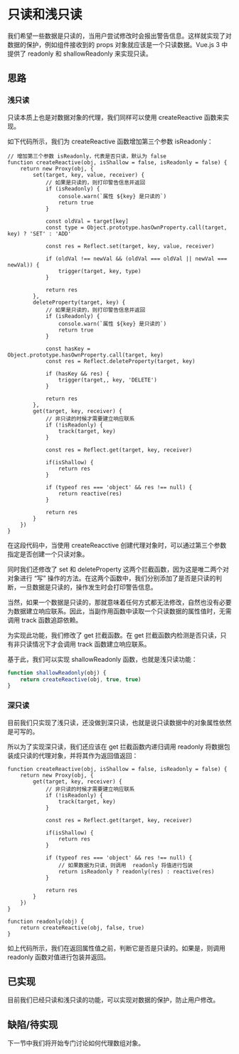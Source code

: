 # 只读和浅只读

我们希望一些数据是只读的，当用户尝试修改时会报出警告信息。这样就实现了对数据的保护，例如组件接收到的 props 对象就应该是一个只读数据。Vue.js 3 中提供了 readonly 和 shallowReadonly 来实现只读。

## 思路

### 浅只读

只读本质上也是对数据对象的代理，我们同样可以使用 createReactive 函数来实现。

如下代码所示，我们为 createReactive 函数增加第三个参数 isReadonly：

```js{1-2,5-9,17-21,33-36}
// 增加第三个参数 isReadonly，代表是否只读，默认为 false
function createReactive(obj, isShallow = false, isReadonly = false) {
    return new Proxy(obj, {
        set(target, key, value, receiver) {
            // 如果是只读的，则打印警告信息并返回
            if (isReadonly) {
                console.warn(`属性 ${key} 是只读的`)
                return true
            }

            const oldVal = target[key]
            const type = Object.prototype.hasOwnProperty.call(target, key) ? 'SET' : 'ADD'

            const res = Reflect.set(target, key, value, receiver)

            if (oldVal !== newVal && (oldVal === oldVal || newVal === newVal)) {
                trigger(target, key, type)
            }

            return res
        },
        deleteProperty(target, key) {
            // 如果是只读的，则打印警告信息并返回
            if (isReadonly) {
                console.warn(`属性 ${key} 是只读的`)
                return true
            }

            const hasKey = Object.prototype.hasOwnProperty.call(target, key)
            const res = Reflect.deleteProperty(target, key)

            if (hasKey && res) {
                trigger(target,, key, 'DELETE')
            }

            return res
        },
        get(target, key, receiver) {
            // 非只读的时候才需要建立响应联系
            if (!isReadonly) {
                track(target, key)
            }

            const res = Reflect.get(target, key, receiver)

            if(isShallow) {
                return res
            }

            if (typeof res === 'object' && res !== null) {
                return reactive(res)
            }

            return res
        }
    })
}
```

在这段代码中，当使用 createReacctive 创建代理对象时，可以通过第三个参数指定是否创建一个只读对象。

同时我们还修改了 set 和 deleteProperty 这两个拦截函数，因为这是唯二两个对对象进行 “写” 操作的方法。在这两个函数中，我们分别添加了是否是只读的判断，一旦数据是只读的，操作发生时会打印警告信息。

当然，如果一个数据是只读的，那就意味着任何方式都无法修改，自然也没有必要为数据建立响应联系。因此，当副作用函数中读取一个只读数据的属性值时，无需调用 track 函数追踪依赖。

为实现此功能，我们修改了 get 拦截函数。在 get 拦截函数内检测是否只读，只有非只读情况下才会调用 track 函数建立响应联系。

基于此，我们可以实现 shallowReadonly 函数，也就是浅只读功能：

```js
function shallowReadonly(obj) {
    return createReactive(obj, true, true)
}
```

### 深只读

目前我们只实现了浅只读，还没做到深只读，也就是说只读数据中的对象属性依然是可写的。

所以为了实现深只读，我们还应该在 get 拦截函数内递归调用 readonly 将数据包装成只读的代理对象，并将其作为返回值返回：

```js{16-17}
function createReactive(obj, isShallow = false, isReadonly = false) {
    return new Proxy(obj, {
        get(target, key, receiver) {
            // 非只读的时候才需要建立响应联系
            if (!isReadonly) {
                track(target, key)
            }

            const res = Reflect.get(target, key, receiver)

            if(isShallow) {
                return res
            }

            if (typeof res === 'object' && res !== null) {
                // 如果数据为只读，则调用  readonly 将值进行包装
                return isReadonly ? readonly(res) : reactive(res)
            }

            return res
        }
    })
}

function readonly(obj) {
    return createReactive(obj, false, true)
}
```

如上代码所示，我们在返回属性值之前，判断它是否是只读的。如果是，则调用 readonly 函数对值进行包装并返回。

## 已实现

目前我们已经只读和浅只读的功能，可以实现对数据的保护，防止用户修改。

## 缺陷/待实现

下一节中我们将开始专门讨论如何代理数组对象。
